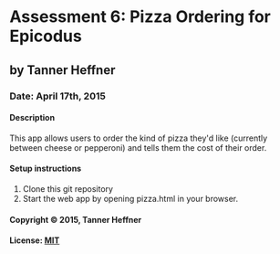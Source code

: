 # Assessment 6: Pizza Ordering for Epicodus
## by Tanner Heffner
### Date: April 17th, 2015
#### Description

This app allows users to order the kind of pizza they'd like (currently between cheese or pepperoni) and tells them the cost of their order.

#### Setup instructions
1. Clone this git repository
2. Start the web app by opening pizza.html in your browser.

#### Copyright © 2015, Tanner Heffner

#### License: [MIT](https://github.com/twbs/bootstrap/blob/master/LICENSE)  
